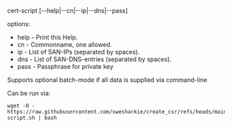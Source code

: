 cert-script [--help|--cn|--ip|--dns|--pass]

options:
  * help    - Print this Help.
  * cn      - Commonname, one allowed.
  * ip  			 - List of SAN-IPs (separated by spaces).
  * dns  		 - List of SAN-DNS-entries (separated by spaces).
  * pass  	 - Passphrase for private key

Supports optional batch-mode if all data is supplied via command-line

Can be run via:
```
wget -O - https://raw.githubusercontent.com/swesharkie/create_csr/refs/heads/main/cert-script.sh | bash
```
